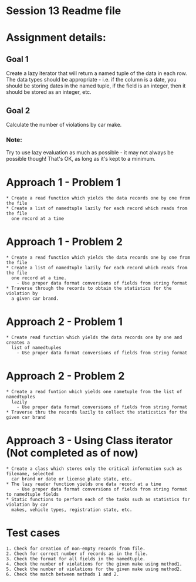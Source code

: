 # Session 13 Readme file 
# Assignment details:

## Goal 1
Create a lazy iterator that will return a named tuple of the data in each row. 
The data types should be appropriate - i.e. if the column is a date, you should 
be storing dates in the named tuple, if the field is an integer, then it should 
be stored as an integer, etc.

## Goal 2
Calculate the number of violations by car make.

### Note:
Try to use lazy evaluation as much as possible - it may not always be possible 
though! That's OK, as long as it's kept to a minimum.

# Approach 1 - Problem 1
    * Create a read function which yields the data records one by one from the file
    * Create a list of namedtuple lazily for each record which reads from the file
      one record at a time
      
# Approach 1 - Problem 2
    * Create a read function which yields the data records one by one from the file
    * Create a list of namedtuple lazily for each record which reads from the file
      one record at a time.
        - Use proper data format conversions of fields from string format
    * Traverse through the records to obtain the statistics for the violation by
      a given car brand.
      
# Approach 2 - Problem 1
    * Create read function which yields the data records one by one and creates a 
      list of namedtuples
        - Use proper data format conversions of fields from string format
      
# Approach 2 - Problem 2
    * Create a read funtion which yields one nametuple from the list of namedtuples
      lazily
        - Use proper data format conversions of fields from string format
    * Traverse thru the records lazily to collect the staticstics for the given car brand
 
 # Approach 3 - Using Class iterator (Not completed as of now)
    * Create a class which stores only the critical information such as filename, selected
      car brand or date or license plate state, etc. 
    * The lazy reader function yields one data record at a time 
        - Use proper data format conversions of fields from string format to namedtuple fields
    * Static functions to perform each of the tasks such as statistics for violation by car 
      makes, vehicle types, registration state, etc.
      
 # Test cases
    1. Check for creation of non-empty records from file.
    2. Chech for correct number of records as in the file.
    3. Check the format for all fields in the namedtuple.
    4. Check the number of violations for the given make using method1.
    5. Check the number of violations for the given make using method2.
    6. Check the match between methods 1 and 2.
